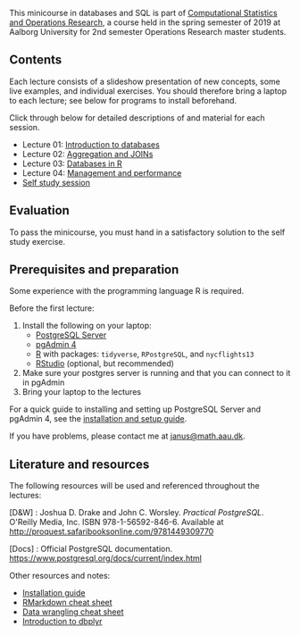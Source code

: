 This minicourse in databases and SQL is part of [Computational Statistics and Operations Research](https://www.moodle.aau.dk/course/view.php?id=28948), a course held in the spring semester of 2019 at Aalborg University for 2nd semester Operations Research master students.


## Contents

Each lecture consists of a slideshow presentation of new concepts, some live examples, and individual exercises.
You should therefore bring a laptop to each lecture; see below for programs to install beforehand.

Click through below for detailed descriptions of and material for each session.

- Lecture 01: [Introduction to databases](lectures/01-introduction)
- Lecture 02: [Aggregation and JOINs](lectures/02-aggregation)
- Lecture 03: [Databases in R](lectures/03-tidyverse)
- Lecture 04: [Management and performance](lectures/04-management)
- [Self study session](lectures/self-study)


## Evaluation

To pass the minicourse, you must hand in a satisfactory solution to the self study exercise.


## Prerequisites and preparation

Some experience with the programming language R is required.

Before the first lecture:

1. Install the following on your laptop:
    + [PostgreSQL Server](http://www.postgresql.org/download)
    + [pgAdmin 4](https://www.pgadmin.org/download)
    + [R](https://cran.r-project.org/) with packages: `tidyverse`, `RPostgreSQL`, and `nycflights13`
    + [RStudio](https://www.rstudio.com) (optional, but recommended)
1. Make sure your postgres server is running and that you can connect to it in pgAdmin
1. Bring your laptop to the lectures

For a quick guide to installing and setting up PostgreSQL Server and pgAdmin 4, see the [installation and setup guide](resources/installation).

If you have problems, please contact me at <janus@math.aau.dk>.


## Literature and resources

The following resources will be used and referenced throughout the lectures:

[D&W]
: Joshua D. Drake and John C. Worsley. *Practical PostgreSQL*.  O'Reilly Media, Inc. ISBN 978-1-56592-846-6.
Available at <http://proquest.safaribooksonline.com/9781449309770>

[Docs]
: Official PostgreSQL documentation. <https://www.postgresql.org/docs/current/index.html>

Other resources and notes:

- [Installation guide](resources/installation)
- [RMarkdown cheat sheet](https://www.rstudio.com/wp-content/uploads/2015/02/rmarkdown-cheatsheet.pdf)
- [Data wrangling cheat sheet](https://www.rstudio.com/wp-content/uploads/2015/02/data-wrangling-cheatsheet.pdf)
- [Introduction to dbplyr](https://dbplyr.tidyverse.org/articles/dbplyr.html)
